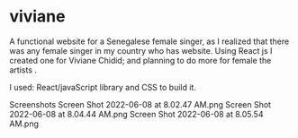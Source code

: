 # viviane
A functional website for a Senegalese female singer, 
as I realized that there was any female  singer in my 
country who has website. Using React js I created one for 
Viviane Chidid; and planning to do more for female the artists .

I used:
React/javaScript library
and CSS to build it.

Screenshots
Screen Shot 2022-06-08 at 8.02.47 AM.png
Screen Shot 2022-06-08 at 8.04.44 AM.png
Screen Shot 2022-06-08 at 8.05.54 AM.png
